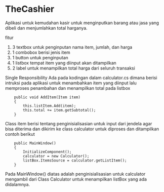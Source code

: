 # TheCashier

Aplikasi untuk kemudahan kasir untuk menginputkan barang atau jasa yang dibeli dan menjumlahkan total harganya.

fitur
1.  3 textbox untuk penginputan nama item, jumlah, dan harga
2.  1 combobox berisi jenis item
3.  1 button untuk penginputan
4.  1 listbox tempat item yang diinput akan ditampilkan
5.  2 label untuk menampilkan total harga dari seluruh transaksi

Single Responsibility
Ada pada kodingan dalam calculator.cs dimana berisi intruksi pada aplikasi untuk menambahkan item yang diinput lalu memproses penambahan dan menampilkan total pada listbox

        public void AddItem(Item item)
        {
            this.listItem.Add(item);
            this.total += item.getSubtotal();
        }
        
Class item berisi tentang penginisialisasian untuk input dari jendela agar bisa diterima dan dikirim ke class calculator untuk diproses dan ditampilkan
contoh berikut

        public MainWindow()
        {
            InitializeComponent();
            calculator = new Calculator();
            listBox.ItemsSource = calculator.getListItem();
        }

Pada MainWindow() diatas adalah penginisialisasian untuk calculator mengambil dari Class Calculator untuk menampilkan listBox yang ada didalamnya.

